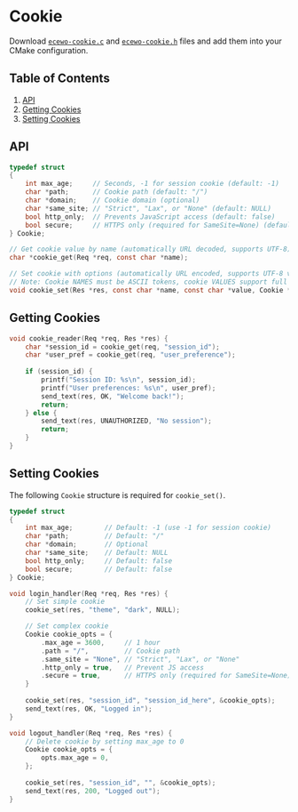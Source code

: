 # Cookie

Download [`ecewo-cookie.c`](https://github.com/savashn/ecewo-modules/blob/main/cookie/ecewo-cookie.c) and [`ecewo-cookie.h`](https://github.com/savashn/ecewo-modules/blob/main/cookie/ecewo-cookie.h) files and add them into your CMake configuration.

## Table of Contents

1. [API](#api)
2. [Getting Cookies](#getting-cookies)
3. [Setting Cookies](#setting-cookies)

## API

```c
typedef struct
{
    int max_age;     // Seconds, -1 for session cookie (default: -1)
    char *path;      // Cookie path (default: "/")
    char *domain;    // Cookie domain (optional)
    char *same_site; // "Strict", "Lax", or "None" (default: NULL)
    bool http_only;  // Prevents JavaScript access (default: false)
    bool secure;     // HTTPS only (required for SameSite=None) (default: false)
} Cookie;

// Get cookie value by name (automatically URL decoded, supports UTF-8)
char *cookie_get(Req *req, const char *name);

// Set cookie with options (automatically URL encoded, supports UTF-8 values)
// Note: Cookie NAMES must be ASCII tokens, cookie VALUES support full UTF-8
void cookie_set(Res *res, const char *name, const char *value, Cookie *options);
```

## Getting Cookies

```c
void cookie_reader(Req *req, Res *res) {
    char *session_id = cookie_get(req, "session_id");
    char *user_pref = cookie_get(req, "user_preference");
    
    if (session_id) {
        printf("Session ID: %s\n", session_id);
        printf("User preferences: %s\n", user_pref);
        send_text(res, OK, "Welcome back!");
        return;
    } else {
        send_text(res, UNAUTHORIZED, "No session");
        return;
    }
}
```

## Setting Cookies

The following `Cookie` structure is required for `cookie_set()`.

```c
typedef struct
{
    int max_age;        // Default: -1 (use -1 for session cookie)
    char *path;         // Default: "/"
    char *domain;       // Optional
    char *same_site;    // Default: NULL
    bool http_only;     // Default: false
    bool secure;        // Default: false
} Cookie;
```

```c
void login_handler(Req *req, Res *res) {
    // Set simple cookie
    cookie_set(res, "theme", "dark", NULL);

    // Set complex cookie
    Cookie cookie_opts = {
        .max_age = 3600,     // 1 hour
        .path = "/",         // Cookie path
        .same_site = "None", // "Strict", "Lax", or "None"
        .http_only = true,   // Prevent JS access
        .secure = true,      // HTTPS only (required for SameSite=None)
    }
    
    cookie_set(res, "session_id", "session_id_here", &cookie_opts);
    send_text(res, OK, "Logged in");
}

void logout_handler(Req *req, Res *res) {
    // Delete cookie by setting max_age to 0
    Cookie cookie_opts = {
        opts.max_age = 0,
    };
    
    cookie_set(res, "session_id", "", &cookie_opts);
    send_text(res, 200, "Logged out");
}
```
